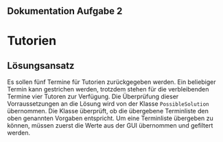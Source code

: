## Dokumentation Aufgabe 2 ##

Tutorien
========

## Lösungsansatz ##

Es sollen fünf Termine für Tutorien zurückgegeben werden. Ein beliebiger Termin kann gestrichen werden, trotzdem stehen für die verbleibenden Termine vier Tutoren zur Verfügung. Die Überprüfung dieser Vorraussetzungen an die Lösung wird von der Klasse `PossibleSolution` übernommen. Die Klasse überprüft, ob die übergebene Terminliste den oben genannten Vorgaben entspricht. Um eine Terminliste übergeben zu können, müssen zuerst die Werte aus der GUI übernommen und gefiltert werden. 
